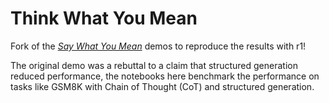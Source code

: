 # Think What You Mean

Fork of the [_Say What You Mean_](https://github.com/dottxt-ai/demos/blob/main/say-what-you-mean/)
demos to reproduce the results with r1!

The original demo was a rebuttal to a claim that structured generation reduced performance, the
notebooks here benchmark the performance on tasks like GSM8K with Chain of Thought (CoT) and structured generation.
